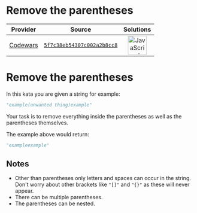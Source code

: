 [_metadata_:generated]: - "true"

# Remove the parentheses

<!-- INFO TABLE BEGIN -->

| Provider                                        | Source                                                                               | Solutions                                                                                                                                                    |
| :---------------------------------------------: | :----------------------------------------------------------------------------------: | :----------------------------------------------------------------------------------------------------------------------------------------------------------: |
| [Codewars](../../../docs/providers/Codewars.md) | [`5f7c38eb54307c002a2b8cc8`](https://www.codewars.com/kata/5f7c38eb54307c002a2b8cc8) | [<img src="https://res.cloudinary.com/rascaltwo/image/upload/v1631924076/javascript_ehszr7.svg" alt="JavaScript" title="JavaScript" width="50" />](solve.js) |

<!-- INFO TABLE END -->

Remove the parentheses
=
In this kata you are given a string for example:

```python
"example(unwanted thing)example"
```

Your task is to remove everything inside the parentheses as well as the parentheses themselves.

The example above would return:

```python
"exampleexample"
```

## Notes
* Other than parentheses only letters and spaces can occur in the string. Don't worry about other brackets like ```"[]"``` and ```"{}"``` as these will never appear.
* There can be multiple parentheses.
* The parentheses can be nested.

